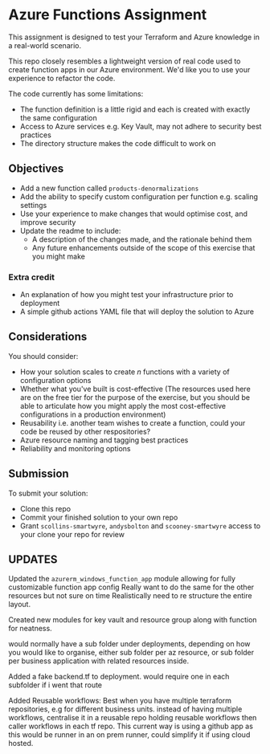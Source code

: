 # Azure Functions Assignment

This assignment is designed to test your Terraform and Azure knowledge in a real-world scenario.

This repo closely resembles a lightweight version of real code used to create function apps in our Azure environment. We'd like you to use your experience to refactor the code.

The code currently has some limitations:

* The function definition is a little rigid and each is created with exactly the same configuration
* Access to Azure services e.g. Key Vault, may not adhere to security best practices
* The directory structure makes the code difficult to work on

## Objectives

* Add a new function called `products-denormalizations`
* Add the ability to specify custom configuration per function e.g. scaling settings
* Use your experience to make changes that would optimise cost, and improve security
* Update the readme to include:
    * A description of the changes made, and the rationale behind them
    * Any future enhancements outside of the scope of this exercise that you might make

### Extra credit
* An explanation of how you might test your infrastructure prior to deployment
* A simple github actions YAML file that will deploy the solution to Azure

## Considerations

You should consider:

* How your solution scales to create _n_ functions with a variety of configuration options
* Whether what you've built is cost-effective (The resources used here are on the free tier for the purpose of the exercise, but you should be able to articulate how you might apply the most cost-effective configurations in a production environment)
* Reusability i.e. another team wishes to create a function, could your code be reused by other respositories?
* Azure resource naming and tagging best practices
* Reliability and monitoring options

## Submission

To submit your solution:
* Clone this repo
* Commit your finished solution to your own repo
* Grant `scollins-smartwyre`, `andysbolton` and `scooney-smartwyre` access to your clone your repo for review

##  UPDATES
Updated the `azurerm_windows_function_app` module allowing for fully customizable function app config
Really want to do the same for the other resources but not sure on time
Realistically need to re structure the entire layout.

Created new modules for key vault and resource group along with function for neatness.

would normally have a sub folder under deployments, depending on how you would like to organise, either sub folder per az resource, or sub folder per business application with related resources inside.

Added a fake backend.tf to deployment. would require one in each subfolder if i went that route


Added Reusable workflows:
Best when you have multiple terraform repositories, e.g for different business units. instead of having multiple workflows, centralise it in a reusable repo holding reusable workflows then caller workflows in each tf repo.
This current way is using a github app as this would be runner in an on prem runner, could simplify it if using cloud hosted.
